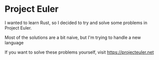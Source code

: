 # Project Euler

I wanted to learn Rust, so I decided to try and solve some problems in Project Euler.

Most of the solutions are a bit naive, but I'm trying to handle a new language

If you want to solve these problems yourself, visit <https://projecteuler.net>